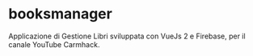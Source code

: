 # booksmanager
Applicazione di Gestione Libri sviluppata con VueJs 2 e Firebase, per il canale YouTube Carmhack.
